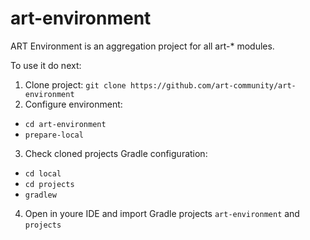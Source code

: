 # art-environment

ART Environment is an aggregation project for all art-* modules.

To use it do next: 

1. Clone project: `git clone https://github.com/art-community/art-environment`
2. Configure environment:
 * `cd art-environment`
 * `prepare-local`
3. Check cloned projects Gradle configuration: 
* `cd local`
* `cd projects`
* `gradlew`
4. Open in youre IDE and import Gradle projects `art-environment` and `projects`
